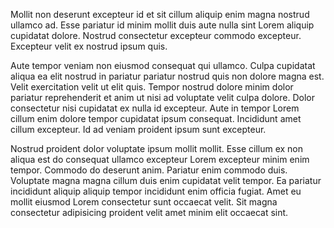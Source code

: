 Mollit non deserunt excepteur id et sit cillum aliquip enim magna nostrud ullamco ad. Esse pariatur id minim mollit duis aute nulla sint Lorem aliquip cupidatat dolore. Nostrud consectetur excepteur commodo excepteur. Excepteur velit ex nostrud ipsum quis.

Aute tempor veniam non eiusmod consequat qui ullamco. Culpa cupidatat aliqua ea elit nostrud in pariatur pariatur nostrud quis non dolore magna est. Velit exercitation velit ut elit quis. Tempor nostrud dolore minim dolor pariatur reprehenderit et anim ut nisi ad voluptate velit culpa dolore. Dolor consectetur nisi cupidatat ex nulla id excepteur. Aute in tempor Lorem cillum enim dolore tempor cupidatat ipsum consequat. Incididunt amet cillum excepteur. Id ad veniam proident ipsum sunt excepteur.

Nostrud proident dolor voluptate ipsum mollit mollit. Esse cillum ex non aliqua est do consequat ullamco excepteur Lorem excepteur minim enim tempor. Commodo do deserunt anim. Pariatur enim commodo duis. Voluptate magna magna cillum duis enim cupidatat velit tempor. Ea pariatur incididunt aliquip aliquip tempor incididunt enim officia fugiat. Amet eu mollit eiusmod Lorem consectetur sunt occaecat velit. Sit magna consectetur adipisicing proident velit amet minim elit occaecat sint.